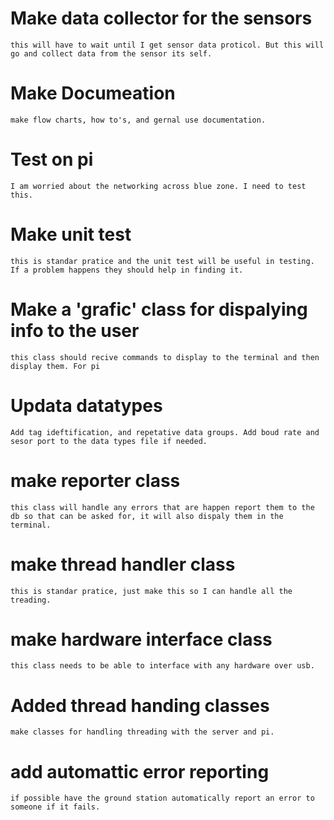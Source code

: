 # Make data collector for the sensors
    this will have to wait until I get sensor data proticol. But this will go and collect data from the sensor its self.
# Make Documeation
    make flow charts, how to's, and gernal use documentation. 
# Test on pi
    I am worried about the networking across blue zone. I need to test this.
# Make unit test
    this is standar pratice and the unit test will be useful in testing. If a problem happens they should help in finding it. 
# Make a 'grafic' class for dispalying info to the user
    this class should recive commands to display to the terminal and then display them. For pi
# Updata datatypes
    Add tag ideftification, and repetative data groups. Add boud rate and sesor port to the data types file if needed. 
# make reporter class
    this class will handle any errors that are happen report them to the db so that can be asked for, it will also dispaly them in the terminal. 
# make thread handler class
    this is standar pratice, just make this so I can handle all the treading. 
# make hardware interface class
    this class needs to be able to interface with any hardware over usb. 
# Added thread handing classes
    make classes for handling threading with the server and pi.
# add automattic error reporting
    if possible have the ground station automatically report an error to someone if it fails. 